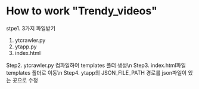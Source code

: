 # How to work "Trendy_videos"
stpe1. 3가지 파일받기
1. ytcrawler.py
2. ytapp.py
3. index.html

Step2. ytcrawler.py 컴파일하여 templates 폴더 생성\n
Step3. index.html파일 templates 폴더로 이동\n
Step4. ytapp의 JSON_FILE_PATH 경로를 json파일이 있는 곳으로 수정
